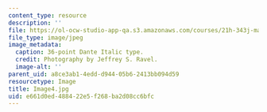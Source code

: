 ```yaml
---
content_type: resource
description: ''
file: https://ol-ocw-studio-app-qa.s3.amazonaws.com/courses/21h-343j-making-books-the-renaissance-and-today-spring-2016/e661d0ed488422e5f268ba2d08cc6bfc_Image4.jpg
file_type: image/jpeg
image_metadata:
  caption: 36-point Dante Italic type.
  credit: Photography by Jeffrey S. Ravel.
  image-alt: ''
parent_uid: a8ce3ab1-4edd-d944-05b6-2413bb094d59
resourcetype: Image
title: Image4.jpg
uid: e661d0ed-4884-22e5-f268-ba2d08cc6bfc
---
```

